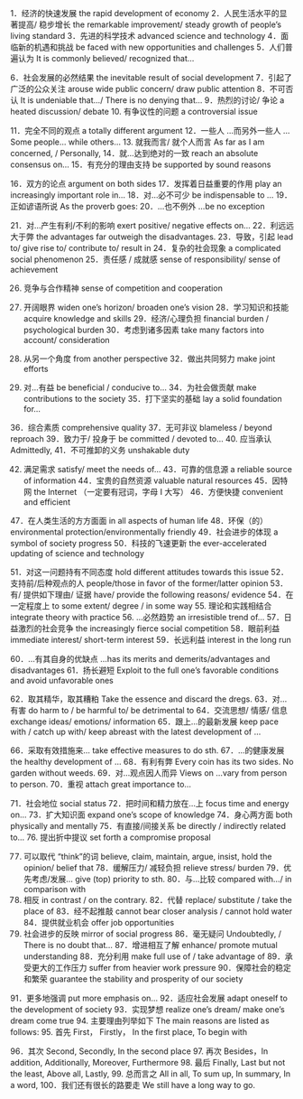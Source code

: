 1．经济的快速发展	the rapid development of economy
2．人民生活水平的显著提高/  稳步增长	the remarkable improvement/ steady growth of
people’s living standard
3．先进的科学技术	advanced science and technology
4．面临新的机遇和挑战	be faced with new opportunities and challenges
5．人们普遍认为	It is commonly believed/ recognized that…

6．社会发展的必然结果	the inevitable result of social development
7．引起了广泛的公众关注	arouse wide public concern/ draw public attention
8．不可否认	It is undeniable that…/ There is no denying that…
9．热烈的讨论/  争论	a heated discussion/ debate
10. 有争议性的问题	a controversial issue

11．完全不同的观点	a totally different argument
12．一些人 …而另外一些人 …	Some people… while others…
13. 就我而言/  就个人而言	As far as I am concerned, / Personally,
14．就…达到绝对的一致	reach an absolute consensus on…
15．有充分的理由支持	be supported by sound reasons

16．双方的论点	argument on both sides
17．发挥着日益重要的作用	play an increasingly important role in…
18．对…必不可少	be indispensable to …
19．正如谚语所说	As the proverb goes:
20．…也不例外	…be no exception

21．对…产生有利/不利的影响	exert positive/ negative effects on…
22．利远远大于弊	the advantages far outweigh the disadvantages.
23．导致，引起	lead to/ give rise to/ contribute to/ result in
24．复杂的社会现象	a complicated social phenomenon
25．责任感 /  成就感	sense of responsibility/ sense of achievement

26. 竞争与合作精神	sense of competition and cooperation
27. 开阔眼界	widen one’s horizon/ broaden one’s vision
28．学习知识和技能	acquire knowledge and skills
29．经济/心理负担	financial burden / psychological burden
30．考虑到诸多因素	take many factors into account/ consideration

31. 从另一个角度	from another perspective
32．做出共同努力	make joint efforts
33. 对…有益	be beneficial / conducive to…
34．为社会做贡献	make contributions to the society
35．打下坚实的基础	lay a solid foundation for…



36．综合素质	comprehensive quality
37．无可非议	blameless / beyond reproach
39．致力于/  投身于	be committed / devoted to…
40. 应当承认	Admittedly,
41．不可推卸的义务	unshakable duty

42.	满足需求	satisfy/ meet the needs of…
43．可靠的信息源	a reliable source of information
44．宝贵的自然资源	valuable natural resources
45．因特网	the Internet  （一定要有冠词，字母 I 大写）
46．方便快捷	convenient and efficient

47．在人类生活的方方面面	in all aspects of human life
48．环保（的）	environmental protection/environmentally friendly
49．社会进步的体现	a symbol of society progress
50．科技的飞速更新	the ever-accelerated updating of science and technology

51．对这一问题持有不同态度	hold different attitudes towards this issue
52．支持前/后种观点的人	people/those in favor of the former/latter opinion
53．有/  提供如下理由/  证据	have/ provide the following reasons/ evidence
54．在一定程度上	to some extent/ degree / in some way
55. 理论和实践相结合	integrate theory with practice
56. …必然趋势	an irresistible trend of…
57．日益激烈的社会竞争	the increasingly fierce social competition
58．眼前利益	immediate interest/ short-term interest
59．长远利益	interest in the long run

60．…有其自身的优缺点	…has its merits and demerits/advantages and disadvantages
61．扬长避短	Exploit to the full one’s favorable conditions and
avoid unfavorable ones


62．取其精华，取其糟粕	Take the essence and discard the dregs.
63．对…有害	do harm to / be harmful to/ be detrimental to
64．交流思想/ 情感/  信息	exchange ideas/ emotions/ information
65．跟上…的最新发展	keep pace with / catch up with/ keep abreast with
the latest development of …


66．采取有效措施来…	take effective measures to do sth.
67．…的健康发展	the healthy development of …
68．有利有弊	Every coin has its two sides.
No garden without weeds.
69．对…观点因人而异	Views on …vary from person to person.
70．重视	attach great importance to…



71．社会地位	social status
72．把时间和精力放在…上	focus time and energy on…
73．扩大知识面	expand one’s scope of knowledge
74．身心两方面	both physically and mentally
75．有直接/间接关系	be directly / indirectly related to…
76. 提出折中提议	set forth a compromise proposal

77.  可以取代 “think”的词		believe,  claim,  maintain,  argue,  insist,  hold  the opinion/ belief that
78．缓解压力/ 减轻负担	relieve stress/ burden
79．优先考虑/发展…	give (top) priority to sth.
80．与…比较	compared with…/ in comparison with
81. 相反	in contrast / on the contrary.
82．代替	replace/ substitute / take the place of
83．经不起推敲	cannot bear closer analysis / cannot hold water
84．提供就业机会	offer job opportunities
85. 社会进步的反映	mirror of social progress
86．毫无疑问	Undoubtedly, / There is no doubt that…
87．增进相互了解	enhance/ promote mutual understanding
88．充分利用	make full use of / take advantage of
89．承受更大的工作压力	suffer from heavier work pressure
90．保障社会的稳定和繁荣	guarantee the stability and prosperity of our society

91．更多地强调	put more emphasis on…
92．适应社会发展	adapt oneself to the development of society
93．实现梦想	realize one’s dream/ make one’s dream come true
94. 主要理由列举如下	The main reasons are listed as follows:
95. 首先	First， Firstly， In the first place, To begin with

96．其次	Second, Secondly, In the second place
97.	再次	Besides，In addition, Additionally, Moreover, Furthermore
98. 最后	Finally, Last but not the least, Above all, Lastly,
99. 总而言之	All in all, To sum up, In summary, In a word,
100．我们还有很长的路要走	We still have a long way to go.


